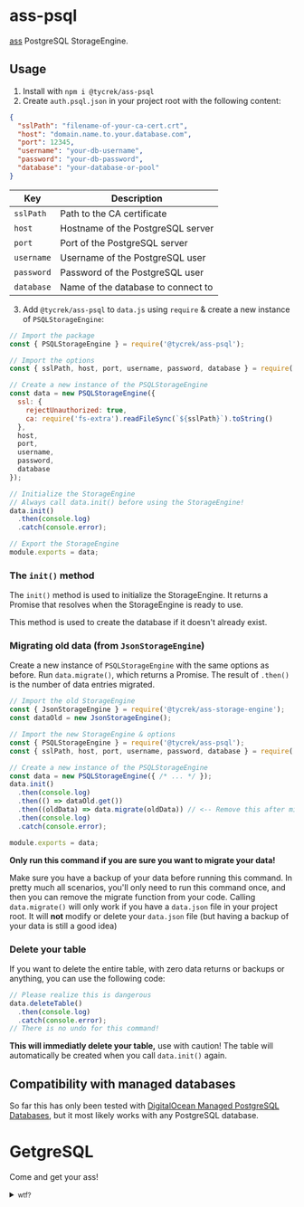 # ass-psql

[ass] PostgreSQL StorageEngine.

## Usage

1. Install with `npm i @tycrek/ass-psql`
2. Create `auth.psql.json` in your project root with the following content:
  ```json
  {
    "sslPath": "filename-of-your-ca-cert.crt",
    "host": "domain.name.to.your.database.com",
    "port": 12345,
    "username": "your-db-username",
    "password": "your-db-password",
    "database": "your-database-or-pool"
  }
  ```
  | Key | Description |
  | --- | --- |
  | `sslPath` | Path to the CA certificate |
  | `host` | Hostname of the PostgreSQL server |
  | `port` | Port of the PostgreSQL server |
  | `username` | Username of the PostgreSQL user |
  | `password` | Password of the PostgreSQL user |
  | `database` | Name of the database to connect to |
3. Add `@tycrek/ass-psql` to `data.js` using `require` & create a new instance of `PSQLStorageEngine`:
  ```js
  // Import the package
  const { PSQLStorageEngine } = require('@tycrek/ass-psql');

  // Import the options
  const { sslPath, host, port, username, password, database } = require('./auth.psql.json');

  // Create a new instance of the PSQLStorageEngine
  const data = new PSQLStorageEngine({
    ssl: { 
      rejectUnauthorized: true,
	  ca: require('fs-extra').readFileSync(`${sslPath}`).toString()
    }, 
    host, 
    port, 
    username,
    password, 
    database 
  });

  // Initialize the StorageEngine
  // Always call data.init() before using the StorageEngine!
  data.init()
    .then(console.log)
    .catch(console.error);

  // Export the StorageEngine
  module.exports = data;
  ```

### The `init()` method

The `init()` method is used to initialize the StorageEngine. It returns a Promise that resolves when the StorageEngine is ready to use.

This method is used to create the database if it doesn't already exist.

### Migrating old data (from `JsonStorageEngine`)

Create a new instance of `PSQLStorageEngine` with the same options as before. Run `data.migrate()`, which returns a Promise. The result of `.then()` is the number of data entries migrated.
```js
// Import the old StorageEngine
const { JsonStorageEngine } = require('@tycrek/ass-storage-engine');
const dataOld = new JsonStorageEngine();

// Import the new StorageEngine & options
const { PSQLStorageEngine } = require('@tycrek/ass-psql');
const { sslPath, host, port, username, password, database } = require('./auth.psql.json');

// Create a new instance of the PSQLStorageEngine
const data = new PSQLStorageEngine({ /* ... */ });
data.init()
  .then(console.log)
  .then(() => dataOld.get())
  .then((oldData) => data.migrate(oldData)) // <-- Remove this after migration!
  .then(console.log)
  .catch(console.error);

module.exports = data;
```

**Only run this command if you are sure you want to migrate your data!**
  
Make sure you have a backup of your data before running this command. In pretty much all scenarios, you'll only need to run this command once, and then you can remove the migrate function from your code. Calling `data.migrate()` will only work if you have a `data.json` file in your project root. It will **not** modify or delete your `data.json` file (but having a backup of your data is still a good idea)


### Delete your table

If you want to delete the entire table, with zero data returns or backups or anything, you can use the following code:

```js
// Please realize this is dangerous
data.deleteTable()
  .then(console.log)
  .catch(console.error);
// There is no undo for this command!
```

**This will immediatly delete your table,** use with caution! The table will automatically be created when you call `data.init()` again.

## Compatibility with managed databases

So far this has only been tested with [DigitalOcean Managed PostgreSQL Databases], but it most likely works with any PostgreSQL database.

# GetgreSQL

Come and get your ass!

<details>
  <summary><small>wtf?</small></summary>

  <a href="https://copilot.github.com/">GitHub CoPilot</a> recommended this and it was too funny to not include it

</details>

[ass]: https://github.com/tycrek/ass
[DigitalOcean Managed PostgreSQL Databases]: https://www.digitalocean.com/products/managed-databases-postgresql/
